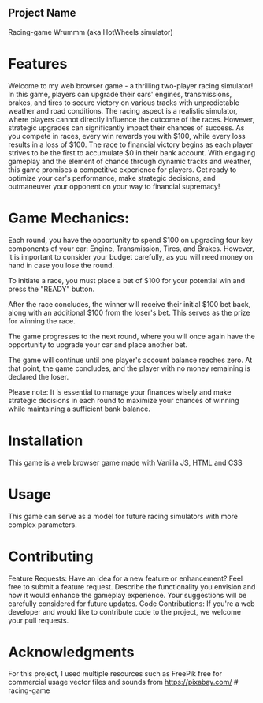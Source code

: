 ## Project Name
Racing-game Wrummm (aka HotWheels simulator)

# Features
Welcome to my web browser game - a thrilling two-player racing simulator! In this game, players can upgrade their cars' engines, transmissions, brakes, and tires to secure victory on various tracks with unpredictable weather and road conditions. The racing aspect is a realistic simulator, where players cannot directly influence the outcome of the races. However, strategic upgrades can significantly impact their chances of success.
As you compete in races, every win rewards you with $100, while every loss results in a loss of $100. The race to financial victory begins as each player strives to be the first to accumulate $0 in their bank account.
With engaging gameplay and the element of chance through dynamic tracks and weather, this game promises a competitive experience for players. Get ready to optimize your car's performance, make strategic decisions, and outmaneuver your opponent on your way to financial supremacy!

# Game Mechanics:
Each round, you have the opportunity to spend $100 on upgrading four key components of your car: Engine, Transmission, Tires, and Brakes. However, it is important to consider your budget carefully, as you will need money on hand in case you lose the round.

To initiate a race, you must place a bet of $100 for your potential win and press the "READY" button.

After the race concludes, the winner will receive their initial $100 bet back, along with an additional $100 from the loser's bet. This serves as the prize for winning the race.

The game progresses to the next round, where you will once again have the opportunity to upgrade your car and place another bet.

The game will continue until one player's account balance reaches zero. At that point, the game concludes, and the player with no money remaining is declared the loser.

Please note: It is essential to manage your finances wisely and make strategic decisions in each round to maximize your chances of winning while maintaining a sufficient bank balance.

# Installation
This game is a web browser game made with Vanilla JS, HTML and CSS

# Usage
This game can serve as a model for future racing simulators with more complex parameters.

# Contributing
Feature Requests: Have an idea for a new feature or enhancement? Feel free to submit a feature request. Describe the functionality you envision and how it would enhance the gameplay experience. Your suggestions will be carefully considered for future updates.
Code Contributions: If you're a web developer and would like to contribute code to the project, we welcome your pull requests.

# Acknowledgments
For this project, I used multiple resources such as FreePik free for commercial usage vector files and sounds from https://pixabay.com/ # racing-game